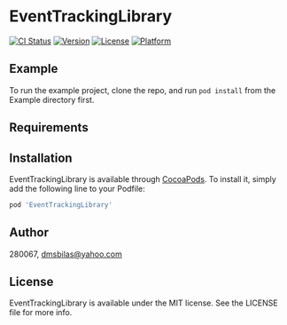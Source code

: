 # EventTrackingLibrary

[![CI Status](https://img.shields.io/travis/280067/EventTrackingLibrary.svg?style=flat)](https://travis-ci.org/280067/EventTrackingLibrary)
[![Version](https://img.shields.io/cocoapods/v/EventTrackingLibrary.svg?style=flat)](https://cocoapods.org/pods/EventTrackingLibrary)
[![License](https://img.shields.io/cocoapods/l/EventTrackingLibrary.svg?style=flat)](https://cocoapods.org/pods/EventTrackingLibrary)
[![Platform](https://img.shields.io/cocoapods/p/EventTrackingLibrary.svg?style=flat)](https://cocoapods.org/pods/EventTrackingLibrary)

## Example

To run the example project, clone the repo, and run `pod install` from the Example directory first.

## Requirements

## Installation

EventTrackingLibrary is available through [CocoaPods](https://cocoapods.org). To install
it, simply add the following line to your Podfile:

```ruby
pod 'EventTrackingLibrary'
```

## Author

280067, dmsbilas@yahoo.com

## License

EventTrackingLibrary is available under the MIT license. See the LICENSE file for more info.
